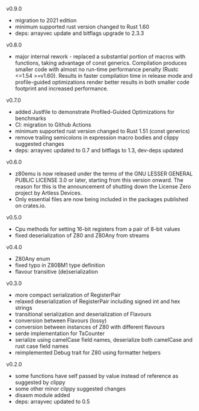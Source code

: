 v0.9.0
* migration to 2021 edition
* minimum supported rust version changed to Rust 1.60
* deps: arrayvec update and bitflags upgrade to 2.3.3

v0.8.0
* major internal rework - replaced a substantial portion of macros with functions, taking advantage of const generics. Compilation produces smaller code with almost no run-time performance penalty (Rustc <=1.54 >=v1.60). Results in faster compilation time in release mode and profile-guided optimizations render better results in both smaller code footprint and increased performance.

v0.7.0
* added Justfile to demonstrate Profiled-Guided Optimizations for benchmarks
* CI: migration to Github Actions
* minimum supported rust version changed to Rust 1.51 (const generics)
* remove trailing semicolons in expression macro bodies and clippy suggested changes
* deps: arrayvec updated to 0.7 and bitflags to 1.3, dev-deps updated

v0.6.0
* z80emu is now released under the terms of the GNU LESSER GENERAL PUBLIC LICENSE 3.0 or later, starting from this version onward. The reason for this is the announcement of shutting down the License Zero project by Artless Devices.
* Only essential files are now being included in the packages published on crates.io.

v0.5.0
* Cpu methods for setting 16-bit registers from a pair of 8-bit values
* fixed deserialization of Z80 and Z80Any from streams

v0.4.0
* Z80Any enum
* fixed typo in Z80BM1 type definition
* flavour transitive (de)serialization

v0.3.0
* more compact serialization of RegisterPair
* relaxed deserialization of RegisterPair including signed int and hex strings
* transitional serialization and deserialization of Flavours
* conversion between Flavours (lossy)
* conversion between instances of Z80 with different flavours
* serde implementation for TsCounter
* serialize using camelCase field names, deserialize both camelCase and rust case field names
* reimplemented Debug trait for Z80 using formatter helpers

v0.2.0
* some functions have self passed by value instead of reference as suggested by clippy
* some other minor clippy suggested changes
* disasm module added
* deps: arrayvec updated to 0.5
